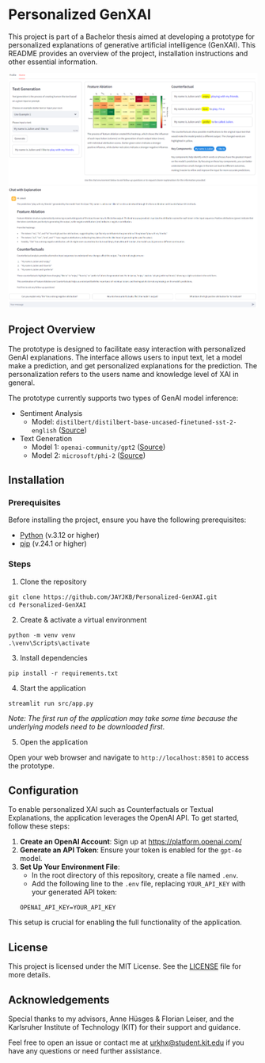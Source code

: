 # Personalized GenXAI

This project is part of a Bachelor thesis aimed at developing a prototype for personalized explanations of generative artificial intelligence (GenXAI). This README provides an overview of the project, installation instructions and other essential information.

![Screenshot of the prototype - 1](img/Screenshot-Prototype-1.png)
![Screenshot of the prototype - 2](img/Screenshot-Prototype-2.png)

## Project Overview

The prototype is designed to facilitate easy interaction with personalized GenAI explanations. The interface allows users to input text, let a model make a prediction, and get personalized explanations for the prediction. The personalization refers to the users name and knowledge level of XAI in general. 

The prototype currently supports two types of GenAI model inference:
- Sentiment Analysis
    - Model: `distilbert/distilbert-base-uncased-finetuned-sst-2-english` ([Source](https://huggingface.co/distilbert/distilbert-base-uncased-finetuned-sst-2-english))
- Text Generation
    - Model 1: `openai-community/gpt2` ([Source](https://huggingface.co/openai-community/gpt2))
    - Model 2: `microsoft/phi-2` ([Source](https://huggingface.co/microsoft/phi-2))

## Installation

### Prerequisites

Before installing the project, ensure you have the following prerequisites:
- [Python](https://www.python.org/) (v.3.12 or higher)
- [pip](https://pip.pypa.io/en/stable/installation/) (v.24.1 or higher)

### Steps

1. Clone the repository
```
git clone https://github.com/JAYJKB/Personalized-GenXAI.git
cd Personalized-GenXAI
```

2. Create & activate a virtual environment
```
python -m venv venv
.\venv\Scripts\activate
```

3. Install dependencies
```
pip install -r requirements.txt
```

4. Start the application
```
streamlit run src/app.py
```
<i>Note: The first run of the application may take some time because the underlying models need to be downloaded first.</i>

5. Open the application

Open your web browser and navigate to `http://localhost:8501` to access the prototype.

## Configuration
To enable personalized XAI such as Counterfactuals or Textual Explanations, the application leverages the OpenAI API. To get started, follow these steps:
1. <b>Create an OpenAI Account</b>: Sign up at https://platform.openai.com/
2. <b>Generate an API Token</b>: Ensure your token is enabled for the `gpt-4o` model.
3. <b>Set Up Your Environment File</b>:
    - In the root directory of this repository, create a file named `.env`.
    - Add the following line to the `.env` file, replacing `YOUR_API_KEY` with your generated API token:
    ```
    OPENAI_API_KEY=YOUR_API_KEY
    ```
This setup is crucial for enabling the full functionality of the application.


## License 
This project is licensed under the MIT License. See the [LICENSE](LICENSE) file for more details.

## Acknowledgements
Special thanks to my advisors, Anne Hüsges & Florian Leiser, and the Karlsruher Institute of Technology (KIT) for their support and guidance.

Feel free to open an issue or contact me at urkhx@student.kit.edu if you have any questions or need further assistance.